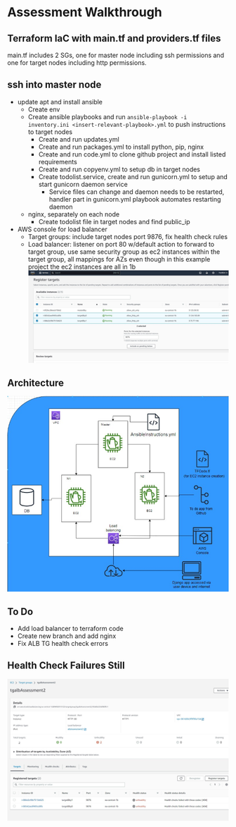 # Assessment Walkthrough 
## Terraform IaC with main.tf and providers.tf files
main.tf includes 2 SGs, one for master node including ssh permissions and one for target nodes including http permissions.

## ssh into master node
* update apt and install ansible
    - Create env
    - Create ansible playbooks and run `ansible-playbook -i inventory.ini <insert-relevant-playbook>.yml` to push instructions to target nodes
        - Create and run updates.yml
        - Create and run packages.yml to install python, pip, nginx 
        - Create and run code.yml to clone github project and install listed requirements 
        - Create and run copyenv.yml to setup db in target nodes 
        - Create todolist.service, create and run gunicorn.yml to setup and start gunicorn daemon service
            - Service files can change and daemon needs to be restarted, handler part in gunicorn.yml playbook automates restarting daemon 
    - nginx, separately on each node
        - Create todolist file in target nodes and find public_ip
* AWS console for load balancer
    - Target groups: include target nodes port 9876, fix health check rules
    - Load balancer: listener on port 80 w/default action to forward to target group, use same security group as ec2 instances within the target group, all mappings for AZs even though in this example project the ec2 instances are all in 1b
![target nodes port 9876](https://github.com/adasMatt/w05Ansible/blob/master/images/loadBalancerTGs.jpg "Target nodes port 9876")  

<!--- ![rules for health check](https://github.com/adasMatt/w05Ansible/blob/master/images/changePortForHealthCheckStillDoesntWorkTho.jpg "rules for health check") --->

## Architecture
![Architecture behind deployment of To Do App](https://github.com/adasMatt/w05Ansible/blob/master/images/toDoAppTFAnsibleArch.jpg "To do app ")

## To Do
* Add load balancer to terraform code  
* Create new branch and add nginx
* Fix ALB TG health check errors

## Health Check Failures Still
![health check failure](https://github.com/adasMatt/w05Ansible/blob/master/images/healthChecksTGFailure404.jpg "health check failure")  
